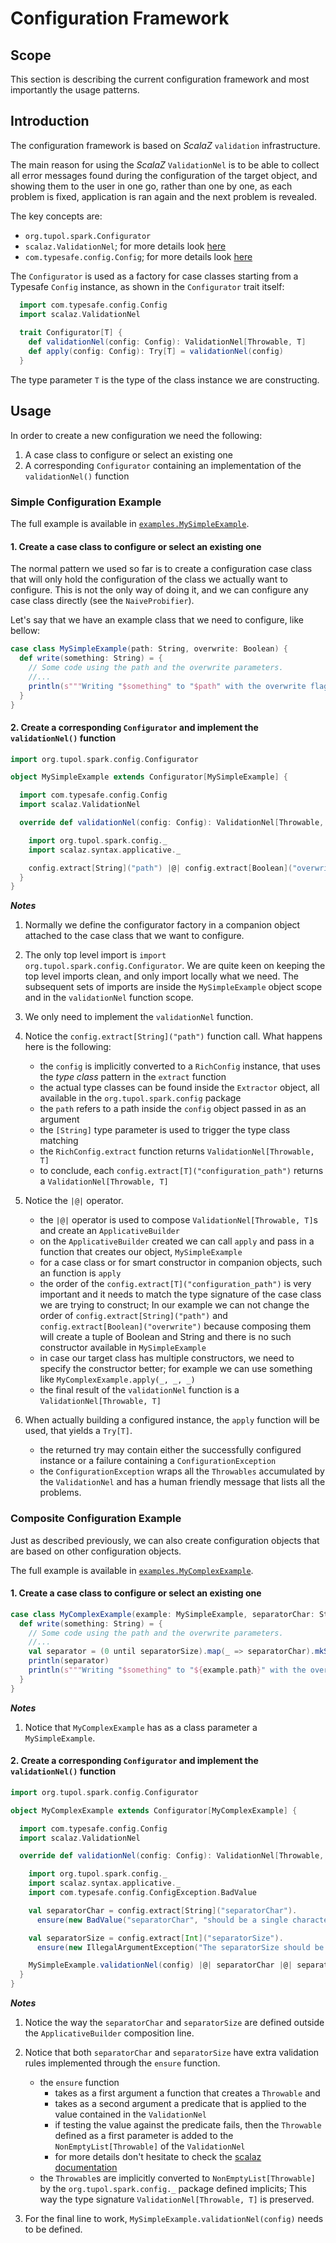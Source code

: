 # Configuration Framework


## Scope 

This section is describing the current configuration framework and most importantly the usage patterns.


## Introduction

The configuration framework is based on *ScalaZ* `validation` infrastructure.

The main reason for using the *ScalaZ* `ValidationNel` is to be able to collect all error messages found during the configuration of the target object, and showing them to the user in one go, rather than one by one, as each problem is fixed, application is ran again and the next problem is revealed.

The key concepts are:
- `org.tupol.spark.Configurator`
- `scalaz.ValidationNel`; for more details look [here](https://github.com/scalaz/scalaz/blob/series/7.2.x/core/src/main/scala/scalaz/Validation.scala)
- `com.typesafe.config.Config`; for more details look [here](https://github.com/typesafehub/config)

The `Configurator` is used as a factory for case classes starting from a Typesafe `Config` instance, as shown in the `Configurator` trait itself:

```scala
  import com.typesafe.config.Config
  import scalaz.ValidationNel
  
  trait Configurator[T] {
    def validationNel(config: Config): ValidationNel[Throwable, T]
    def apply(config: Config): Try[T] = validationNel(config)
  }
```
The type parameter `T` is the type of the class instance we are constructing.



## Usage

In order to create a new configuration we need the following:
1. A case class to configure or select an existing one
2. A corresponding `Configurator` containing an implementation of the `validationNel()` function 

### Simple Configuration Example

The full example is available in [`examples.MySimpleExample`](src/test/scala/examples/MySimpleExample.scala).

#### 1. Create a case class to configure or select an existing one

The normal pattern we used so far is to create a configuration case class that will only hold the configuration of the class we actually want to configure.
This is not the only way of doing it, and we can configure any case class directly (see the `NaiveProbifier`).

Let's say that we have an example class that we need to configure, like bellow:

```scala
case class MySimpleExample(path: String, overwrite: Boolean) {
  def write(something: String) = {
    // Some code using the path and the overwrite parameters.
    //...
    println(s"""Writing "$something" to "$path" with the overwrite flag set to "$overwrite".""")
  }
}
```

#### 2. Create a corresponding `Configurator` and implement the `validationNel()` function 

```scala
import org.tupol.spark.config.Configurator

object MySimpleExample extends Configurator[MySimpleExample] {

  import com.typesafe.config.Config
  import scalaz.ValidationNel

  override def validationNel(config: Config): ValidationNel[Throwable, MySimpleExample] = {

    import org.tupol.spark.config._
    import scalaz.syntax.applicative._

    config.extract[String]("path") |@| config.extract[Boolean]("overwrite") apply MySimpleExample.apply
  }
}
```



***Notes***

1. Normally we define the configurator factory in a companion object attached to the case class that we want to configure.

2. The only top level import is `import org.tupol.spark.config.Configurator`.
   We are quite keen on keeping the top level imports clean, and only import locally what we need.
   The subsequent sets of imports are inside the `MySimpleExample` object scope and in the `validationNel` function scope.

3. We only need to implement the `validationNel` function.

4. Notice the `config.extract[String]("path")` function call. What happens here is the following:
    - the `config` is implicitly converted to a `RichConfig` instance, that uses the *type class* pattern in the `extract` function
    - the actual type classes can be found inside the `Extractor` object, all available in the `org.tupol.spark.config` package
    - the `path` refers to a path inside the `config` object passed in as an argument
    - the `[String]` type parameter is used to trigger the type class matching
    - the `RichConfig.extract` function returns `ValidationNel[Throwable, T]`
    - to conclude, each `config.extract[T]("configuration_path")` returns a `ValidationNel[Throwable, T]`

5. Notice the `|@|` operator.
    - the `|@|` operator is used to compose `ValidationNel[Throwable, T]`s and create an `ApplicativeBuilder` 
    - on the `ApplicativeBuilder` created  we can call `apply` and pass in a function that creates our object, `MySimpleExample`
    - for a case class or for smart constructor in companion objects, such an function is `apply`
    - the order of the `config.extract[T]("configuration_path")` is very important and it needs to match the type signature of the case class we are trying to construct;
      In our example we can not change the order of `config.extract[String]("path")` and `config.extract[Boolean]("overwrite")` because composing them will create a tuple of Boolean and String and there is no such constructor available in `MySimpleExample`
    - in case our target class has multiple constructors, we need to specify the constructor better; for example we can use something like `MyComplexExample.apply(_, _, _)`
    - the final result of the `validationNel` function is a `ValidationNel[Throwable, T]`

6. When actually building a configured instance, the `apply` function will be used, that yields a `Try[T]`.
    - the returned try may contain either the successfully configured instance or a failure containing a `ConfigurationException` 
    - the `ConfigurationException` wraps all the `Throwables` accumulated by the `ValidationNel` and has a human friendly message that lists all the problems.


### Composite Configuration Example

Just as described previously, we can also create configuration objects that are based on other configuration objects.

The full example is available in [`examples.MyComplexExample`](src/test/scala/examples/MyComplexExample.scala).


#### 1. Create a case class to configure or select an existing one

```scala
case class MyComplexExample(example: MySimpleExample, separatorChar: String, separatorSize: Int) {
  def write(something: String) = {
    // Some code using the path and the overwrite parameters.
    //...
    val separator = (0 until separatorSize).map(_ => separatorChar).mkString("")
    println(separator)
    println(s"""Writing "$something" to "${example.path}" with the overwrite flag set to "${example.overwrite}".""")
  }
}
```

***Notes***

1. Notice that `MyComplexExample` has as a class parameter a `MySimpleExample`.


#### 2. Create a corresponding `Configurator` and implement the `validationNel()` function 

```scala
import org.tupol.spark.config.Configurator

object MyComplexExample extends Configurator[MyComplexExample] {

  import com.typesafe.config.Config
  import scalaz.ValidationNel

  override def validationNel(config: Config): ValidationNel[Throwable, MyComplexExample] = {

    import org.tupol.spark.config._
    import scalaz.syntax.applicative._
    import com.typesafe.config.ConfigException.BadValue

    val separatorChar = config.extract[String]("separatorChar").
      ensure(new BadValue("separatorChar", "should be a single character.").toNel)(t => t.length == 1)

    val separatorSize = config.extract[Int]("separatorSize").
      ensure(new IllegalArgumentException("The separatorSize should be between 1 and 80.").toNel)(s => s > 0 && s <= 80)

    MySimpleExample.validationNel(config) |@| separatorChar |@| separatorSize apply MyComplexExample.apply
  }
}
```


***Notes***

1. Notice the way the `separatorChar` and `separatorSize` are defined outside the `ApplicativeBuilder` composition line.

2. Notice that both `separatorChar` and `separatorSize` have extra validation rules implemented through the `ensure` function.
    - the `ensure` function 
        - takes as a first argument a function that creates a `Throwable` and 
        - takes as a second argument a predicate that is applied to the value contained in the `ValidationNel`
        - if testing the value against the predicate fails, then the `Throwable` defined as a first parameter is added to the `NonEmptyList[Throwable]` of the `ValidationNel`
        - for more details don't hesitate to check the [scalaz documentation](https://github.com/scalaz/scalaz/blob/series/7.2.x/core/src/main/scala/scalaz/Validation.scala)
    - the `Throwable`s are implicitly converted to `NonEmptyList[Throwable]` by the `org.tupol.spark.config._` package defined implicits;
      This way the type signature `ValidationNel[Throwable, T]` is preserved.
      
3. For the final line to work, `MySimpleExample.validationNel(config)` needs to be defined.

